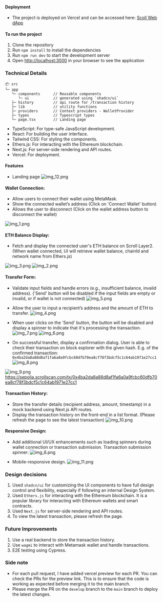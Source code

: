 #### Deployment

- The project is deployed on Vercel and can be accessed here: [Scoll Web dApp](https://scroll-dapp-smoky.vercel.app/)

#### To run the project

1. Clone the repository
2. Run `npm install` to install the dependencies
3. Run `npm run dev` to start the development server
4. Open [http://localhost:3000](http://localhost:3000) in your browser to see the application

### Technical Details

```
📦 src
└─ app
   └─ components      // Reusable components
      └─ ui           // generated using `shadcn/ui`
   ├─ history         // api route for /transaction history
   ├─ lib             // utility functions
   ├─ providers       // Context providers - WalletProvider
   ├─ types           // Typescript types
   └─ page.tsx        // Landing page
```

- TypeScript: For type-safe JavaScript development.
- React: For building the user interface.
- Tailwind CSS: For styling the components.
- Ethers.js: For interacting with the Ethereum blockchain.
- Next.js: For server-side rendering and API routes.
- Vercel: For deployment.

#### Features

- Landing page
  ![img_12.png](img_12.png)

#### Wallet Connection:

- Allow users to connect their wallet using MetaMask.
- Show the connected wallet’s address (Click on 'Connect Wallet' button)
- Allows the user to disconnect (Click on the wallet address button to disconnect the wallet)

![img_1.png](img_1.png)

#### ETH Balance Display:

- Fetch and display the connected user's ETH balance on Scroll Layer2. (When wallet connected, UI will retrieve wallet
  balance, chainId and network name from Ethers.js)

![img_3.png](img_3.png)
![img_2.png](img_2.png)

#### Transfer Form:

- Validate input fields and handle errors (e.g., insufficient balance, invalid address). ('Send' button will be disabled
  if the input fields are empty or invalid, or if wallet is not connected)
  ![img_5.png](img_5.png)


- Allow the user to input a recipient’s address and the amount of ETH to transfer.
  ![img_4.png](img_4.png)


- When user clicks on the 'Send' button, the button will be disabled and display a spinner to indicate that it's
  processing the transaction.
  ![img_7.png](img_7.png)
  ![img_6.png](img_6.png)


- On successful transfer, display a confirmation dialog. User is able to check their transaction on block explorer with
  the given hash. E.g. of the confirmed transaction:
  `0x4ba2da8a88d8af1fa6a0a9fcbc60dfb70ea8cf78f3bdcf5c1c64ab1971e27cc1`
  ![img_8.png](img_8.png)

![img_9.png](img_9.png)
https://sepolia.scrollscan.com/tx/0x4ba2da8a88d8af1fa6a0a9fcbc60dfb70ea8cf78f3bdcf5c1c64ab1971e27cc1

#### Transaction History:

- Store the transfer details (recipient address, amount, timestamp) in a mock backend using Next.js API routes.
- Display the transaction history on the front-end in a list format. (Please refresh the page to see the latest
  transaction)
  ![img_10.png](img_10.png)

#### Responsive Design:

- Add additional UI/UX enhancements such as loading spinners during wallet connection or transaction submission.
  Transaction submission spinner:
  ![img_6.png](img_6.png)

- Mobile-responsive design.
  ![img_11.png](img_11.png)

### Design decisions

1. Used `shadcn/ui` for customizing the UI components to have full design control and flexibility, especially if
   following an internal Design System.
2. Used `Ethers.js` for interacting with the Ethereum blockchain. It is a popular library for interacting with Ethereum
   wallets and smart contracts.
3. Used `Next.js` for server-side rendering and API routes.
4. To view the latest transaction, please refresh the page.

### Future Improvements

1. Use a real backend to store the transaction history.
2. Use `wagmi` to interact with Metamask wallet and handle transactions.
3. E2E testing using Cypress.

### Side note

- For each pull request, I have added vercel preview for each PR. You can check the PRs for the preview link. This is to
  ensure that the code is working as expected before merging it to the main branch.
- Please merge the PR on the `develop` branch to the `main` branch to deploy the latest changes.
